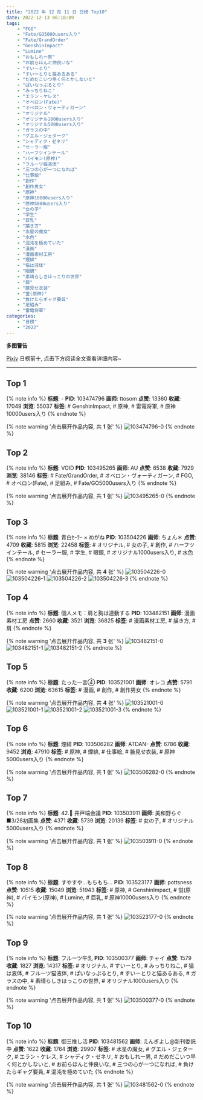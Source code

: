 ```yaml
---
title: "2022 年 12 月 11 日 日榜 Top10"
date: 2022-12-13 06:18:09
tags:
    - "FGO"
    - "Fate/GO5000users入り"
    - "Fate/GrandOrder"
    - "GenshinImpact"
    - "Lumine"
    - "おもしれー男"
    - "お前らほんと仲良いな"
    - "すいーとり"
    - "すいーとりと猫あるある"
    - "だめだこいつ早く何とかしないと"
    - "ぱいなっぷるとり"
    - "みっちりねこ"
    - "エラン・ケレス"
    - "オベロン(Fate)"
    - "オベロン・ヴォーティガーン"
    - "オリジナル"
    - "オリジナル1000users入り"
    - "オリジナル5000users入り"
    - "ガラスの中"
    - "グエル・ジェターク"
    - "シャディク・ゼネリ"
    - "セーラー服"
    - "ハーフツインテール"
    - "パイモン(原神)"
    - "フルーツ猫液体"
    - "三つの心が一つになれば"
    - "仕事絵"
    - "創作"
    - "創作男女"
    - "原神"
    - "原神10000users入り"
    - "原神5000users入り"
    - "女の子"
    - "学生"
    - "巨乳"
    - "描き方"
    - "水星の魔女"
    - "水色"
    - "混沌を極めていた"
    - "漫画"
    - "漫画素材工房"
    - "煙緋"
    - "猫は液体"
    - "眼鏡"
    - "素晴らしきほっこりの世界"
    - "肩"
    - "腋見せ衣装"
    - "蛍(原神)"
    - "負けたらギャグ要員"
    - "足組み"
    - "雷電将軍"
categories:
    - "日榜"
    - "2022"
---
```


<i class="fa fa-triangle-exclamation"></i>**多图警告**<i class="fa fa-triangle-exclamation"></i>

[Pixiv](https://www.pixiv.net/) 日榜前十, 点击下方阅读全文查看详细内容~

<!-- more -->

---

## Top 1

{% note info %}
**标题**: -
**PID**: 103474796 **画师**: ttosom
**点赞**: 13360 **收藏**: 17049 **浏览**: 55037
**标签**: # GenshinImpact, # 原神, # 雷電将軍, # 原神10000users入り
{% endnote %}

{% note warning '点击展开作品内容, 共 **1** 张' %}
![103474796-0](https://i.pixiv.re/img-original/img/2022/12/10/00/00/15/103474796_p0.jpg)
{% endnote %}

## Top 2

{% note info %}
**标题**: VOID
**PID**: 103495265 **画师**: AU
**点赞**: 6538 **收藏**: 7929 **浏览**: 38146
**标签**: # Fate/GrandOrder, # オベロン・ヴォーティガーン, # FGO, # オベロン(Fate), # 足組み, # Fate/GO5000users入り
{% endnote %}

{% note warning '点击展开作品内容, 共 **1** 张' %}
![103495265-0](https://i.pixiv.re/img-original/img/2022/12/10/19/30/01/103495265_p0.png)
{% endnote %}

## Top 3

{% note info %}
**标题**: 青白ｾｰﾗｰ × めがね
**PID**: 103504226 **画师**: ちょん＊
**点赞**: 4709 **收藏**: 5815 **浏览**: 22458
**标签**: # オリジナル, # 女の子, # 創作, # ハーフツインテール, # セーラー服, # 学生, # 眼鏡, # オリジナル1000users入り, # 水色
{% endnote %}

{% note warning '点击展开作品内容, 共 **4** 张' %}
![103504226-0](https://i.pixiv.re/img-original/img/2022/12/11/00/05/36/103504226_p0.png)
![103504226-1](https://i.pixiv.re/img-original/img/2022/12/11/00/05/36/103504226_p1.png)
![103504226-2](https://i.pixiv.re/img-original/img/2022/12/11/00/05/36/103504226_p2.png)
![103504226-3](https://i.pixiv.re/img-original/img/2022/12/11/00/05/36/103504226_p3.png)
{% endnote %}

## Top 4

{% note info %}
**标题**: 個人メモ：肩と胸は連動する
**PID**: 103482151 **画师**: 漫画素材工房
**点赞**: 2660 **收藏**: 3521 **浏览**: 36825
**标签**: # 漫画素材工房, # 描き方, # 肩
{% endnote %}

{% note warning '点击展开作品内容, 共 **3** 张' %}
![103482151-0](https://i.pixiv.re/img-original/img/2022/12/10/08/00/02/103482151_p0.jpg)
![103482151-1](https://i.pixiv.re/img-original/img/2022/12/10/08/00/02/103482151_p1.jpg)
![103482151-2](https://i.pixiv.re/img-original/img/2022/12/10/08/00/02/103482151_p2.jpg)
{% endnote %}

## Top 5

{% note info %}
**标题**: たった一言④
**PID**: 103521001 **画师**: オレコ
**点赞**: 5791 **收藏**: 6200 **浏览**: 63615
**标签**: # 漫画, # 創作, # 創作男女
{% endnote %}

{% note warning '点击展开作品内容, 共 **4** 张' %}
![103521001-0](https://i.pixiv.re/img-original/img/2022/12/11/16/34/13/103521001_p0.jpg)
![103521001-1](https://i.pixiv.re/img-original/img/2022/12/11/16/34/13/103521001_p1.jpg)
![103521001-2](https://i.pixiv.re/img-original/img/2022/12/11/16/34/13/103521001_p2.jpg)
![103521001-3](https://i.pixiv.re/img-original/img/2022/12/11/16/34/13/103521001_p3.jpg)
{% endnote %}

## Top 6

{% note info %}
**标题**: 煙緋
**PID**: 103506282 **画师**: ATDAN-
**点赞**: 6786 **收藏**: 9452 **浏览**: 47910
**标签**: # 原神, # 煙緋, # 仕事絵, # 腋見せ衣装, # 原神5000users入り
{% endnote %}

{% note warning '点击展开作品内容, 共 **1** 张' %}
![103506282-0](https://i.pixiv.re/img-original/img/2022/12/11/01/17/23/103506282_p0.jpg)
{% endnote %}

## Top 7

{% note info %}
**标题**: 42.🍇 井戸端会議
**PID**: 103503911 **画师**: 美和野らぐ■3/28初画集
**点赞**: 4371 **收藏**: 5739 **浏览**: 20139
**标签**: # 女の子, # オリジナル5000users入り
{% endnote %}

{% note warning '点击展开作品内容, 共 **1** 张' %}
![103503911-0](https://i.pixiv.re/img-original/img/2022/12/11/00/00/23/103503911_p0.png)
{% endnote %}

## Top 8

{% note info %}
**标题**: すやすや…もちもち…
**PID**: 103523177 **画师**: pottsness
**点赞**: 10515 **收藏**: 15049 **浏览**: 51943
**标签**: # 原神, # GenshinImpact, # 蛍(原神), # パイモン(原神), # Lumine, # 巨乳, # 原神10000users入り
{% endnote %}

{% note warning '点击展开作品内容, 共 **1** 张' %}
![103523177-0](https://i.pixiv.re/img-original/img/2022/12/11/18/00/05/103523177_p0.jpg)
{% endnote %}

## Top 9

{% note info %}
**标题**: フルーツ牛乳
**PID**: 103500377 **画师**: チャイ
**点赞**: 1579 **收藏**: 1827 **浏览**: 14317
**标签**: # オリジナル, # すいーとり, # みっちりねこ, # 猫は液体, # フルーツ猫液体, # ぱいなっぷるとり, # すいーとりと猫あるある, # ガラスの中, # 素晴らしきほっこりの世界, # オリジナル1000users入り
{% endnote %}

{% note warning '点击展开作品内容, 共 **1** 张' %}
![103500377-0](https://i.pixiv.re/img-original/img/2022/12/10/22/15/50/103500377_p0.png)
{% endnote %}

## Top 10

{% note info %}
**标题**: 御三推し活
**PID**: 103481562 **画师**: えんぎよし@新刊委託中
**点赞**: 1622 **收藏**: 1764 **浏览**: 29907
**标签**: # 水星の魔女, # グエル・ジェターク, # エラン・ケレス, # シャディク・ゼネリ, # おもしれー男, # だめだこいつ早く何とかしないと, # お前らほんと仲良いな, # 三つの心が一つになれば, # 負けたらギャグ要員, # 混沌を極めていた
{% endnote %}

{% note warning '点击展开作品内容, 共 **1** 张' %}
![103481562-0](https://i.pixiv.re/img-original/img/2022/12/10/07/12/30/103481562_p0.png)
{% endnote %}
